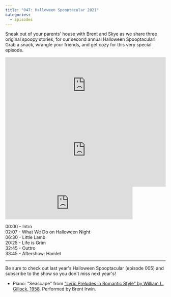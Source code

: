 ```yaml
---
title: "047: Halloween Spooptacular 2021"
categories:
  - Episodes
---
```


Sneak out of your parents' house with Brent and Skye as we share three original spoopy stories, for our second annual Halloween Spooptacular! Grab a snack, wrangle your friends, and get cozy for this very special episode. 

<iframe allow="autoplay *; encrypted-media *; fullscreen *" frameborder="0" height="175" style="width:100%;max-width:660px;overflow:hidden;background:transparent;" sandbox="allow-forms allow-popups allow-same-origin allow-scripts allow-storage-access-by-user-activation allow-top-navigation-by-user-activation" src="https://embed.podcasts.apple.com/us/podcast/047-halloween-spooptacular-2021/id1533559367?i=1000540222422"></iframe>

<iframe src="https://open.spotify.com/embed/episode/0jTGHNMPj46XSRW4C91vsP?utm_source=generator" width="100%" height="232" frameBorder="0" allowfullscreen="" allow="autoplay; clipboard-write; encrypted-media; fullscreen; picture-in-picture"></iframe>

<iframe src="https://anchor.fm/brentandskye/embed/episodes/047-Halloween-Spooptacular-2021-e19hgof" height="102px" width="400px" frameborder="0" scrolling="no"></iframe>

00:00 - Intro  
02:07 - What We Do on Halloween Night  
06:30 - Little Lamb  
20:25 - Life is Grim  
32:45 - Outtro  
33:45 - Aftershow: Hamlet

---

Be sure to check out last year's Halloween Spooptacular (episode 005) and subscribe to the show so you don't miss next year's!

* Piano: "Seascape" from ["Lyric Preludes in Romantic Style" by William L. Gillock, 1958](https://www.alfred.com/lyric-preludes-in-romantic-style/p/00-0649/). Performed by Brent Irwin.
